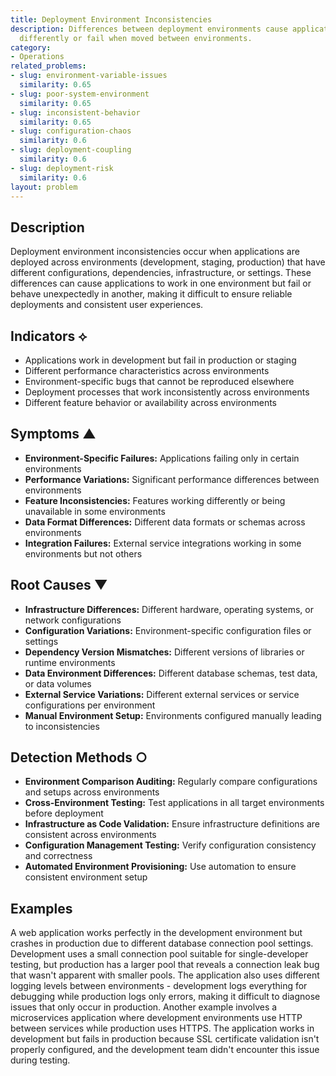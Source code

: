 ```yaml
---
title: Deployment Environment Inconsistencies
description: Differences between deployment environments cause applications to behave
  differently or fail when moved between environments.
category:
- Operations
related_problems:
- slug: environment-variable-issues
  similarity: 0.65
- slug: poor-system-environment
  similarity: 0.65
- slug: inconsistent-behavior
  similarity: 0.65
- slug: configuration-chaos
  similarity: 0.6
- slug: deployment-coupling
  similarity: 0.6
- slug: deployment-risk
  similarity: 0.6
layout: problem
---
```


## Description

Deployment environment inconsistencies occur when applications are deployed across environments (development, staging, production) that have different configurations, dependencies, infrastructure, or settings. These differences can cause applications to work in one environment but fail or behave unexpectedly in another, making it difficult to ensure reliable deployments and consistent user experiences.

## Indicators ⟡

- Applications work in development but fail in production or staging
- Different performance characteristics across environments
- Environment-specific bugs that cannot be reproduced elsewhere
- Deployment processes that work inconsistently across environments
- Different feature behavior or availability across environments

## Symptoms ▲

- **Environment-Specific Failures:** Applications failing only in certain environments
- **Performance Variations:** Significant performance differences between environments
- **Feature Inconsistencies:** Features working differently or being unavailable in some environments
- **Data Format Differences:** Different data formats or schemas across environments
- **Integration Failures:** External service integrations working in some environments but not others

## Root Causes ▼

- **Infrastructure Differences:** Different hardware, operating systems, or network configurations
- **Configuration Variations:** Environment-specific configuration files or settings
- **Dependency Version Mismatches:** Different versions of libraries or runtime environments
- **Data Environment Differences:** Different database schemas, test data, or data volumes
- **External Service Variations:** Different external services or service configurations per environment
- **Manual Environment Setup:** Environments configured manually leading to inconsistencies

## Detection Methods ○

- **Environment Comparison Auditing:** Regularly compare configurations and setups across environments
- **Cross-Environment Testing:** Test applications in all target environments before deployment
- **Infrastructure as Code Validation:** Ensure infrastructure definitions are consistent across environments
- **Configuration Management Testing:** Verify configuration consistency and correctness
- **Automated Environment Provisioning:** Use automation to ensure consistent environment setup

## Examples

A web application works perfectly in the development environment but crashes in production due to different database connection pool settings. Development uses a small connection pool suitable for single-developer testing, but production has a larger pool that reveals a connection leak bug that wasn't apparent with smaller pools. The application also uses different logging levels between environments - development logs everything for debugging while production logs only errors, making it difficult to diagnose issues that only occur in production. Another example involves a microservices application where development environments use HTTP between services while production uses HTTPS. The application works in development but fails in production because SSL certificate validation isn't properly configured, and the development team didn't encounter this issue during testing.